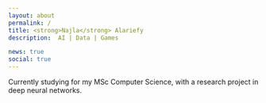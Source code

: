 ```yaml
---
layout: about
permalink: /
title: <strong>Najla</strong> Alariefy
description:  AI | Data | Games

news: true
social: true
---
```


Currently studying for my MSc Computer Science, with a research project in deep neural networks.
